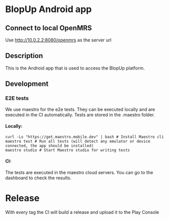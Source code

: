 # BlopUp Android app

## Connect to local OpenMRS

Use http://10.0.2.2:8080/openmrs as the server url

## Description
This is the Android app that is used to access the BlopUp platform.

## Development

### E2E tests
We use maestro for the e2e tests. They can be executed locally and are executed in the CI automatically.
Tests are stored in the .maestro folder.

#### Locally:
```
curl -Ls "https://get.maestro.mobile.dev" | bash # Install Maestro cli
maestro test # Run all tests (will detect any emulator or device connected, the app should be installed)
maestro studio # Start Maestro studio for writing tests
``` 

#### CI:
The tests are executed in the maestro cloud servers. You can go to the dashboard to check the results.

# Release

With every tag the CI will build a release and upload it to the Play Console